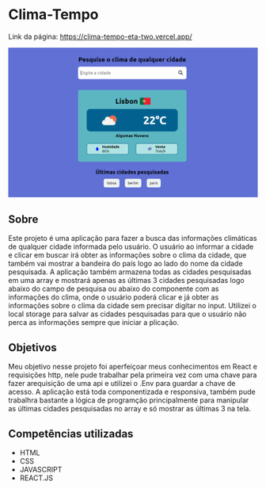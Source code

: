 # Clima-Tempo

Link da página: <https://clima-tempo-eta-two.vercel.app/>

![design do projeto](./src/img/design-projeto.png)

## Sobre

Este projeto é uma aplicação para fazer a busca das informações climáticas de qualquer cidade informada pelo usuário. O usuário ao informar a cidade e clicar em buscar irá obter as informações sobre o clima da cidade, que também vai mostrar a bandeira do país logo ao lado do nome da cidade pesquisada. A aplicação também armazena todas as cidades pesquisadas em uma array e mostrará apenas as últimas 3 cidades pesquisadas logo abaixo do campo de pesquisa ou abaixo do componente com as informações do clima, onde o usuário poderá clicar e já obter as informações sobre o clima da cidade sem precisar digitar no input. Utilizei o local storage para salvar as cidades pesquisadas para que o usuário não perca as informações sempre que iniciar a plicação.

## Objetivos

Meu objetivo nesse projeto foi aperfeiçoar meus conhecimentos em React e requisições http, nele pude trabalhar pela primeira vez com uma chave para fazer arequisição de uma api e utilizei o .Env para guardar a chave de acesso. A aplicação está toda componentizada e responsiva, também pude trabalhra bastante a lógica de programção principalmente para manipular as últimas cidades pesquisadas no array e só mostrar as últimas 3 na tela.

## Competências utilizadas

* HTML
* CSS
* JAVASCRIPT
* REACT.JS
